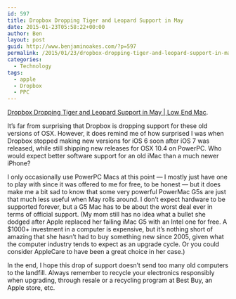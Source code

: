 ```yaml
---
id: 597
title: Dropbox Dropping Tiger and Leopard Support in May
date: 2015-01-23T05:58:22+00:00
author: Ben
layout: post
guid: http://www.benjaminoakes.com/?p=597
permalink: /2015/01/23/dropbox-dropping-tiger-and-leopard-support-in-may/
categories:
  - Technology
tags:
  - apple
  - Dropbox
  - PPC
---
```

[Dropbox Dropping Tiger and Leopard Support in May | Low End Mac](http://lowendmac.com/2015/dropbox-dropping-tiger-and-leopard-support-in-may/).

It&#8217;s far from surprising that Dropbox is dropping support for these old versions of OSX. However, it does remind me of how surprised I was when Dropbox stopped making new versions for iOS 6 soon after iOS 7 was released, while still shipping new releases for OSX 10.4 on PowerPC. Who would expect better software support for an old iMac than a much newer iPhone?

I only occasionally use PowerPC Macs at this point &#8212; I mostly just have one to play with since it was offered to me for free, to be honest &#8212; but it does make me a bit sad to know that some very powerful PowerMac G5s are just that much less useful when May rolls around. I don&#8217;t expect hardware to be supported forever, but a G5 Mac has to be about the worst deal ever in terms of official support. (My mom still has no idea what a bullet she dodged after Apple replaced her failing iMac G5 with an Intel one for free. A $1000+ investment in a computer is expensive, but it&#8217;s nothing short of amazing that she hasn&#8217;t had to buy something new since 2005, given what the computer industry tends to expect as an upgrade cycle. Or you could consider AppleCare to have been a great choice in her case.)

In the end, I hope this drop of support doesn&#8217;t send too many old computers to the landfill. Always remember to recycle your electronics responsibly when upgrading, through resale or a recycling program at Best Buy, an Apple store, etc.